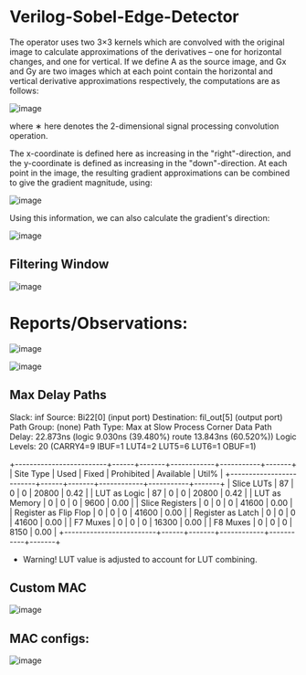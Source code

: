 # Verilog-Sobel-Edge-Detector

The operator uses two 3×3 kernels which are convolved with the original image to calculate approximations of the derivatives – one for horizontal changes, and one for vertical. If we define A as the source image, and Gx and Gy are two images which at each point contain the horizontal and vertical derivative approximations respectively, the computations are as follows:

![image](https://github.com/Rahul-Cheruku/Verilog-Sobel-Edge-Detector/assets/77064752/e76c2666-b4a7-4a57-bd69-bd73df0800e2)


where ∗ here denotes the 2-dimensional signal processing convolution operation.

The x-coordinate is defined here as increasing in the "right"-direction, and the y-coordinate is defined as increasing in the "down"-direction. At each point in the image, the resulting gradient approximations can be combined to give the gradient magnitude, using:

![image](https://github.com/Rahul-Cheruku/Verilog-Sobel-Edge-Detector/assets/77064752/0f11a324-ce1c-4432-9536-529b3f291fd0)



Using this information, we can also calculate the gradient's direction:

![image](https://github.com/Rahul-Cheruku/Verilog-Sobel-Edge-Detector/assets/77064752/387e744b-8c6d-4996-af66-93ae8995994a)


## Filtering Window

![image](https://github.com/Rahul-Cheruku/Verilog-Sobel-Edge-Detector/assets/77064752/15820f75-219a-49b4-adec-4f6ea8aa260e)

# Reports/Observations:

![image](https://github.com/Rahul-Cheruku/Verilog-Sobel-Edge-Detector/assets/77064752/407bee55-0150-4f28-9126-44016952226e)

![image](https://github.com/Rahul-Cheruku/Verilog-Sobel-Edge-Detector/assets/77064752/2ca450c9-4d53-48f1-9547-c690ba4eeb22)

Max Delay Paths
--------------------------------------------------------------------------------------
Slack:                    inf
  Source:                 Bi22[0]
                            (input port)
  Destination:            fil_out[5]
                            (output port)
  Path Group:             (none)
  Path Type:              Max at Slow Process Corner
  Data Path Delay:        22.873ns  (logic 9.030ns (39.480%)  route 13.843ns (60.520%))
  Logic Levels:           20  (CARRY4=9 IBUF=1 LUT4=2 LUT5=6 LUT6=1 OBUF=1)

+-------------------------+------+-------+------------+-----------+-------+
|        Site Type        | Used | Fixed | Prohibited | Available | Util% |
+-------------------------+------+-------+------------+-----------+-------+
| Slice LUTs              |   87 |     0 |          0 |     20800 |  0.42 |
|   LUT as Logic          |   87 |     0 |          0 |     20800 |  0.42 |
|   LUT as Memory         |    0 |     0 |          0 |      9600 |  0.00 |
| Slice Registers         |    0 |     0 |          0 |     41600 |  0.00 |
|   Register as Flip Flop |    0 |     0 |          0 |     41600 |  0.00 |
|   Register as Latch     |    0 |     0 |          0 |     41600 |  0.00 |
| F7 Muxes                |    0 |     0 |          0 |     16300 |  0.00 |
| F8 Muxes                |    0 |     0 |          0 |      8150 |  0.00 |
+-------------------------+------+-------+------------+-----------+-------+
* Warning! LUT value is adjusted to account for LUT combining.

## Custom MAC 
![image](https://github.com/Rahul-Cheruku/Verilog-Sobel-Edge-Detector/assets/77064752/eb0cdd44-f5a2-4eee-9cf0-8bba45de7f6a)

## MAC configs:

![image](https://github.com/Rahul-Cheruku/Verilog-Sobel-Edge-Detector/assets/77064752/f65233e9-af74-4e60-a5d5-ce27c37ca9de)



 

 

